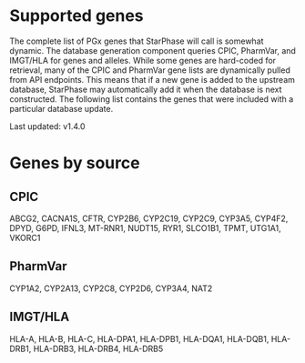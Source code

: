 # Supported genes
The complete list of PGx genes that StarPhase will call is somewhat dynamic.
The database generation component queries CPIC, PharmVar, and IMGT/HLA for genes and alleles.
While some genes are hard-coded for retrieval, many of the CPIC and PharmVar gene lists are dynamically pulled from API endpoints.
This means that if a new gene is added to the upstream database, StarPhase may automatically add it when the database is next constructed.
The following list contains the genes that were included with a particular database update.

Last updated: v1.4.0

# Genes by source
## CPIC
ABCG2, CACNA1S, CFTR,
CYP2B6, CYP2C19, CYP2C9, CYP3A5, CYP4F2,
DPYD, G6PD, IFNL3, MT-RNR1, NUDT15,
RYR1, SLCO1B1, TPMT, UTG1A1, VKORC1

## PharmVar
CYP1A2, CYP2A13, CYP2C8, CYP2D6, CYP3A4,
NAT2

## IMGT/HLA
HLA-A, HLA-B, HLA-C, HLA-DPA1, HLA-DPB1,
HLA-DQA1, HLA-DQB1, HLA-DRB1, HLA-DRB3, HLA-DRB4,
HLA-DRB5
